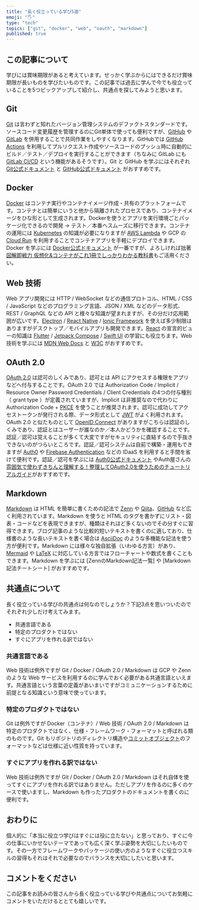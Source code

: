 ```yaml
---
title: "長く役立っている学び5選"
emoji: "🖐"
type: "tech"
topics: ["git", "docker", "web", "oauth", "markdown"]
published: true
---
```


## この記事について

学びには賞味期限があると考えています。せっかく学ぶからにはできるだけ賞味期限が長いものを学びたいものです。この記事では過去に学んで今でも役立っていることを5つピックアップして紹介し、共通点を探してみようと思います。



## Git

[Git](https://git-scm.com/) は言わずと知れたバージョン管理システムのデファクトスタンダードです。ソースコード変更履歴を管理するのにGit単体で使っても便利ですが、[GitHub](https://github.com/) や [GitLab](https://gitlab.com/) を併用することで共同作業をしやすくなります。GitHubでは [GitHub Actions](https://github.com/features/actions) を利用してプルリクエスト作成やソースコードのプッシュ時に自動的にビルド／テスト／デプロイを実行することができます（ちなみに GitLab にも [GitLab CI/CD](https://docs.gitlab.com/ee/ci/) という機能があるそうです）。Git と GitHub を学ぶにはそれぞれ [Git公式ドキュメント](https://git-scm.com/book) と [GitHub公式ドキュメント](https://docs.github.com/) がおすすめです。



## Docker

[Docker](https://www.docker.com/) はコンテナ実行やコンテナイメージ作成・共有のプラットフォームです。コンテナとは簡単にいうと他から隔離されたプロセスであり、コンテナイメージをひな形として生成されます。Dockerを使うとアプリを実行環境ごとパッケージ化できるので開発 → テスト／本番へスムーズに移行できます。コンテナの運用には [Kubernetes](https://kubernetes.io/) の知識が必要になりますが [AWS Lambda](https://aws.amazon.com/lambda/) や GCP の [Cloud Run](https://cloud.google.com/run) を利用することでコンテナアプリを手軽にデプロイできます。Docker を学ぶには [Docker公式ドキュメント](https://docs.docker.com/) が一番ですが、よろしければ拙著[図解即戦力 仮想化&コンテナがこれ1冊でしっかりわかる教科書](https://www.amazon.co.jp/dp/4297116901)もご活用ください。



## Web 技術

Web アプリ開発には HTTP / WebSocket などの通信プロトコル、HTML / CSS / JavaScript などのプログラミング言語、JSON / XML などのデータ形式、REST / GraphQL などの API と様々な知識が望まれますが、その分だけ応用範囲が広いです。[Electron](https://www.electronjs.org/) / [React Native](https://reactnative.dev/) / [Ionic Framework](https://ionicframework.com/) を使えば多少制限はありますがデスクトップ／モバイルアプリも開発できます。[React](https://reactjs.org/) の宣言的ビューの知識は [Flutter](https://flutter.dev/) / [Jetpack Compose](https://developer.android.com/jetpack/compose) / [Swift UI](https://developer.apple.com/documentation/swiftui/) の学習にも役立ちます。Web 技術を学ぶには [MDN Web Docs](https://developer.mozilla.org/ja/) と [W3C](https://www.w3.org/) がおすすめです。



## OAuth 2.0

[OAuth 2.0](https://www.ietf.org/rfc/rfc6749.txt) は認可のしくみであり、認可とは API にアクセスする権限をアプリなどへ付与することです。OAuth 2.0 では Authorization Code / Implicit / Resource Owner Password Credentials / Client Credentials の4つの付与種別（ grant type ）が定義されていますが、Implicit は非推奨なので代わりに Authorization Code + [PKCE](https://www.ietf.org/rfc/rfc7636.txt) を使うことが推奨されます。認可に成功してアクセストークンが発行される際、データ形式として [JWT](https://jwt.io/) がよく利用されます。OAuth 2.0 と似たものとして [OpenID Connect](https://openid.net/connect/) がありますがこちらは認証のしくみであり、認証とはユーザーが誰なのか／本人かどうかを確認することです。認証／認可は覚えることが多くて大変ですがセキュリティに直結するので手抜きできないのがつらいところです。認証／認可システムは自前で構築・運用もできますが [Auth0](https://auth0.com/) や [Firebase Authentication](https://firebase.google.com/products/auth) などの IDaaS を利用すると手間を省けて便利です。認証／認可を学ぶには [Auth0公式ドキュメント](https://auth0.com/docs) やAuth屋さんの[雰囲気で使わずきちんと理解する！整理してOAuth2.0を使うためのチュートリアルガイド](https://www.amazon.co.jp/dp/B07XT8H2YG)がおすすめです。



## Markdown

[Markdown](https://daringfireball.net/projects/markdown/) は HTML を簡単に書くための記法で [Zenn](https://zenn.dev/) や [Qiita](https://qiita.com/)、[GitHub](https://github.com/) など広く利用されています。Markdown を使うと HTML のタグを書かずにリスト・図表・コードなどを表現できますが、種類はそれほど多くないのでその分すぐに習得できます。ブログ記事のような比較的短いテキストを書くのに適しており、仕様書のような長いテキストを書く場合は [AsciiDoc](https://asciidoc.org/) のような多機能な記法を使う方が便利です。Markdown には様々な独自拡張（いわゆる方言）があり、[Mermaid](https://mermaid.js.org/) や [LaTeX](https://www.latex-project.org/) に対応している方言ではフローチャートや数式を書くこともできます。Markdown を学ぶには [ZennのMarkdown記法一覧] や [Markdown記法チートシート] がおすすめです。



## 共通点について

長く役立っている学びの共通点は何なのでしょうか？下記3点を思いついたのでそれぞれ少しだけ考えてみます。

- 共通言語である
- 特定のプロダクトではない
- すぐにアプリを作れる訳ではない

### 共通言語である

Web 技術は例外ですが Git / Docker / OAuth 2.0 / Markdown は GCP や Zenn のような Web サービスを利用するのに学んでおく必要がある共通言語といえます。共通言語という言葉の定義があいまいですがコミュニケーションするために前提となる知識という意味で使っています。

### 特定のプロダクトではない

Git は例外ですが Docker（コンテナ）/ Web 技術 / OAuth 2.0 / Markdown は特定のプロダクトではなく、仕様・フレームワーク・フォーマットと呼ばれる類のものです。Git もリポジトリのディレクトリ構造や[コミットオブジェクト](https://git-scm.com/book/en/v2/Git-Internals-Git-Objects)のフォーマットなどは仕様に近い性質を持っています。

### すぐにアプリを作れる訳ではない

Web 技術は例外ですが Git / Docker / OAuth 2.0 / Markdown はそれ自体を使ってすぐにアプリを作れる訳ではありません。ただしアプリを作るのに多くのケースで使いますし、Markdown も作ったプロダクトのドキュメントを書くのに便利です。



## おわりに

個人的に「本当に役立つ学びはすぐには役に立たない」と思っており、すぐに今の仕事にいかせないテーマであっても広く深く学ぶ姿勢を大切にしたいものです。その一方でフレームワークやパッケージの使い方のようなすぐに役立つスキルの習得もそれはそれで必要なのでバランスを大切にしたいと思います。



## コメントをください

この記事をお読みの皆さんから長く役立っている学びや共通点についてお気軽にコメントをいただけるととても嬉しいです。
